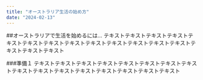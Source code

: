 ```yaml
---
title: "オーストラリア生活の始め方"
date: "2024-02-13"
---
```


##オーストラリアで生活を始めるには...
テキストテキストテキストテキストテキストテキストテキストテキストテキストテキストテキストテキストテキストテキストテキストテキスト

###準備１
テキストテキストテキストテキストテキストテキストテキストテキストテキストテキストテキストテキストテキストテキストテキストテキスト

